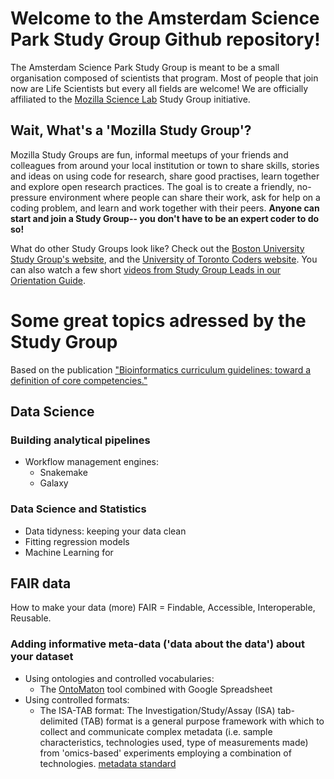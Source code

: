 # Welcome to the Amsterdam Science Park Study Group Github repository!
The Amsterdam Science Park Study Group is meant to be a small organisation composed of scientists that program. Most of people that join now are Life Scientists but every all fields are welcome! We are officially affiliated to the [Mozilla Science Lab](https://www.mozillascience.org/) Study Group initiative. 

## Wait, What's a 'Mozilla Study Group'?

Mozilla Study Groups are fun, informal meetups of your friends and colleagues from around your local institution or town to share skills, stories and ideas on using code for research, share good practises, learn together and explore open research practices. The goal is to create a friendly, no-pressure environment where people can share their work, ask for help on a coding problem, and learn and work together with their peers. **Anyone can start and join a Study Group-- you don't have to be an expert coder to do so!**

What do other Study Groups look like? Check out the [Boston University Study Group's website](http://study.bu.edu/), and the [University of Toronto Coders website](https://uoftcoders.github.io/studyGroup/). You can also watch a few short [videos from Study Group Leads in our Orientation Guide](https://mozillascience.github.io/study-group-orientation/1-about-study-groups.html). 


# Some great topics adressed by the Study Group
Based on the publication ["Bioinformatics curriculum guidelines: toward a definition of core competencies."](https://www.ncbi.nlm.nih.gov/pubmed/24603430)

## Data Science

### Building analytical pipelines
* Workflow management engines: 
  * Snakemake
  * Galaxy

### Data Science and Statistics
* Data tidyness: keeping your data clean
* Fitting regression models
* Machine Learning for  

## FAIR data
How to make your data (more) FAIR = Findable, Accessible, Interoperable, Reusable. 

### Adding informative meta-data ('data about the data') about your dataset
* Using ontologies and controlled vocabularies: 
  * The [OntoMaton](https://academic.oup.com/bioinformatics/article/29/4/525/198710) tool combined with Google Spreadsheet
* Using controlled formats: 
  * The ISA-TAB format: The Investigation/Study/Assay (ISA) tab-delimited (TAB) format is a general purpose framework with which to collect and communicate complex metadata (i.e. sample characteristics, technologies used, type of measurements made) from 'omics-based' experiments employing a combination of technologies. [metadata standard](http://www.dcc.ac.uk/resources/metadata-standards/isa-tab)

